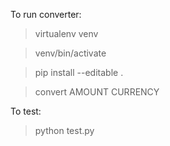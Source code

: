 To run converter:
> virtualenv venv

> venv/bin/activate

> pip install --editable .

> convert AMOUNT CURRENCY

To test:
> python test.py

